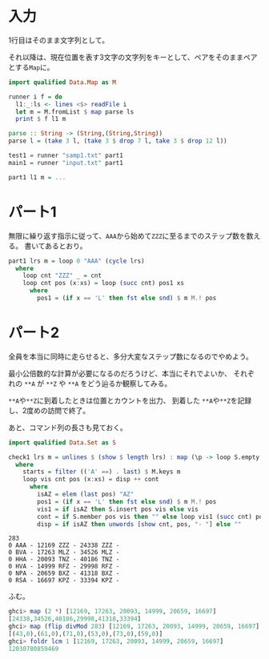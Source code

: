 # 入力

1行目はそのまま文字列として。

それ以降は、現在位置を表す3文字の文字列をキーとして、ペアをそのままペアとする`Map`に。

```haskell
import qualified Data.Map as M

runner i f = do
  l1:_:ls <- lines <$> readFile i
  let m = M.fromList $ map parse ls
  print $ f l1 m

parse :: String -> (String,(String,String))
parse l = (take 3 l, (take 3 $ drop 7 l, take 3 $ drop 12 l))

test1 = runner "samp1.txt" part1
main1 = runner "input.txt" part1

part1 l1 m = ...
```

# パート1

無限に繰り返す指示に従って、`AAA`から始めて`ZZZ`に至るまでのステップ数を数える。
書いてあるとおり。

```haskell
part1 lrs m = loop 0 "AAA" (cycle lrs)
  where
    loop cnt "ZZZ" _ = cnt
    loop cnt pos (x:xs) = loop (succ cnt) pos1 xs
      where
        pos1 = (if x == 'L' then fst else snd) $ m M.! pos
```

# パート2

全員を本当に同時に走らせると、多分大変なステップ数になるのでやめよう。

最小公倍数的な計算が必要になるのだろうけど、本当にそれでよいか、
それぞれの `**A` が `**Z` や `**A` をどう辿るか観察してみる。

`**A`や`**Z`に到着したときは位置とカウントを出力、
到着した `**A`や`**Z`を記録し、2度めの訪問で終了。

あと、コマンド列の長さも見ておく。

```haskell
import qualified Data.Set as S

check1 lrs m = unlines $ (show $ length lrs) : map (\p -> loop S.empty 0 p (cycle lrs)) starts
  where
    starts = filter (('A' ==) . last) $ M.keys m
    loop vis cnt pos (x:xs) = disp ++ cont
      where
        isAZ = elem (last pos) "AZ"
        pos1 = (if x == 'L' then fst else snd) $ m M.! pos
        vis1 = if isAZ then S.insert pos vis else vis
        cont = if S.member pos vis then "" else loop vis1 (succ cnt) pos1 xs
        disp = if isAZ then unwords [show cnt, pos, "- "] else ""
```

```
283
0 AAA - 12169 ZZZ - 24338 ZZZ -
0 BVA - 17263 MLZ - 34526 MLZ -
0 HHA - 20093 TNZ - 40186 TNZ -
0 HVA - 14999 RFZ - 29998 RFZ -
0 NPA - 20659 BXZ - 41318 BXZ -
0 RSA - 16697 KPZ - 33394 KPZ -
```

ふむ。

```haskell
ghci> map (2 *) [12169, 17263, 20093, 14999, 20659, 16697]
[24338,34526,40186,29998,41318,33394]
ghci> map (flip divMod 283) [12169, 17263, 20093, 14999, 20659, 16697]
[(43,0),(61,0),(71,0),(53,0),(73,0),(59,0)]
ghci> foldr lcm 1 [12169, 17263, 20093, 14999, 20659, 16697]
12030780859469
```

<!--
過去の自分は、コマンド列の長さを1読み間違えてドツボにはまっていたようだ。
-->
